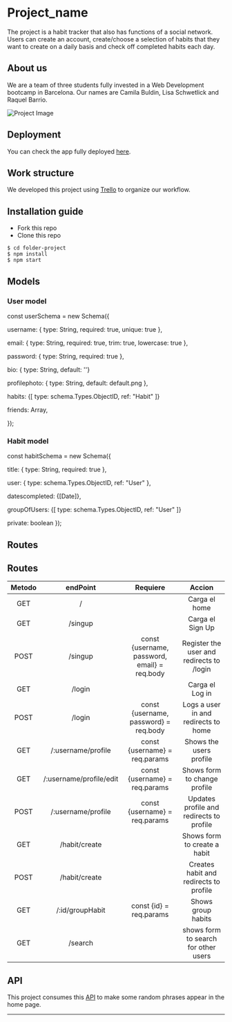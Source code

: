 # Project_name

The project is a habit tracker that also has functions of a social network. Users can create an account, create/choose a selection of habits that they want to create on a daily basis and check off completed habits each day.

## About us

We are a team of three students fully invested in a Web Development bootcamp in Barcelona. Our names are Camila Buldin, Lisa Schwetlick and Raquel Barrio.

![Project Image](https://assets.website-files.com/5c755d7d6fa90e6b6027e74c/642fe45b20446d4f867135fb_%D0%A1over.jpg "Project Image")

## Deployment

You can check the app fully deployed [here](https://be.green/es/blog/guia-de-cuidado-de-los-cactus/).

## Work structure

We developed this project using [Trello](https://trello.com/home) to organize our workflow.

## Installation guide

- Fork this repo
- Clone this repo

```shell
$ cd folder-project
$ npm install
$ npm start
```

## Models

### User model<br>

const userSchema = new Schema({

username: {
type: String,
required: true,
unique: true
},

email: {
type: String,
required: true,
trim: true,
lowercase: true
},

password: {
type: String,
required: true
},

bio: { type: String, default: ''}

profilephoto: { type: String, default: default.png },

habits: {[ type: schema.Types.ObjectID, ref: "Habit" ]}

friends: Array,

});

### Habit model<br>

const habitSchema = new Schema({

title: { type: String, required: true },

user: { type: schema.Types.ObjectID, ref: "User" },

datescompleted: {[Date]},

groupOfUsers: {[ type: schema.Types.ObjectID, ref: "User" ]}

private: boolean
});

## Routes

## Routes

| Metodo | endPoint           |                Requiere                     |                  Accion                   |
| :----: | :----------------: | :-----------------------------------------: | :---------------------------------------: |
|  GET   |     /              |                                             |               Carga el home               |
|  GET   |  /singup           |                                             |             Carga el Sign Up              |
|  POST  |  /singup           | const {username, password, email} = req.body| Register the user and redirects to /login |
|  GET   |  /login            |                                             |              Carga el Log in              |
|  POST  |  /login            |    const {username, password} = req.body    |   Logs a user in and redirects to home    |
|  GET   | /:username/profile |         const {username} = req.params       |          Shows the users profile          |
|  GET   | /:username/profile/edit |   const {username} = req.params        |         Shows form to change profile      |
|  POST  | /:username/profile |       const {username} = req.params         | Updates profile and redirects to profile  |
|  GET   | /habit/create      |                                             |        Shows form to create a habit       |
|  POST  | /habit/create      |                                             |  Creates habit and redirects to profile   |
|  GET   | /:id/groupHabit    |             const {id} = req.params         |       Shows group habits                  |
|  GET   | /search            |                                             |  shows form to search for other users     |

## API

This project consumes this [API](https://api.chucknorris.io/) to make some random phrases appear in the home page.

---
